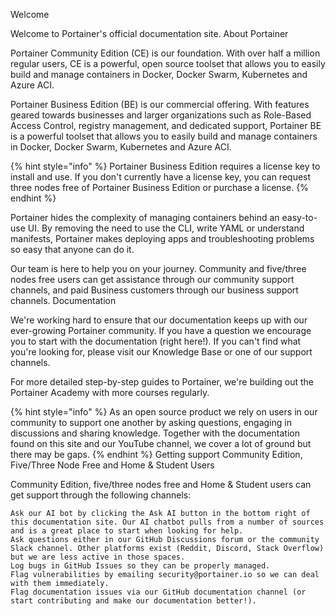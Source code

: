 Welcome

Welcome to Portainer's official documentation site.
About Portainer

Portainer Community Edition (CE) is our foundation. With over half a million regular users, CE is a powerful, open source toolset that allows you to easily build and manage containers in Docker, Docker Swarm, Kubernetes and Azure ACI.

Portainer Business Edition (BE) is our commercial offering. With features geared towards businesses and larger organizations such as Role-Based Access Control, registry management, and dedicated support, Portainer BE is a powerful toolset that allows you to easily build and manage containers in Docker, Docker Swarm, Kubernetes and Azure ACI.

{% hint style="info" %} Portainer Business Edition requires a license key to install and use. If you don't currently have a license key, you can request three nodes free of Portainer Business Edition or purchase a license. {% endhint %}

Portainer hides the complexity of managing containers behind an easy-to-use UI. By removing the need to use the CLI, write YAML or understand manifests, Portainer makes deploying apps and troubleshooting problems so easy that anyone can do it.

Our team is here to help you on your journey. Community and five/three nodes free users can get assistance through our community support channels, and paid Business customers through our business support channels.
Documentation

We're working hard to ensure that our documentation keeps up with our ever-growing Portainer community. If you have a question we encourage you to start with the documentation (right here!). If you can't find what you're looking for, please visit our Knowledge Base or one of our support channels.

For more detailed step-by-step guides to Portainer, we're building out the Portainer Academy with more courses regularly.

{% hint style="info" %} As an open source product we rely on users in our community to support one another by asking questions, engaging in discussions and sharing knowledge. Together with the documentation found on this site and our YouTube channel, we cover a lot of ground but there may be gaps. {% endhint %}
Getting support
Community Edition, Five/Three Node Free and Home & Student Users

Community Edition, five/three nodes free and Home & Student users can get support through the following channels:

    Ask our AI bot by clicking the Ask AI button in the bottom right of this documentation site. Our AI chatbot pulls from a number of sources and is a great place to start when looking for help.
    Ask questions either in our GitHub Discussions forum or the community Slack channel. Other platforms exist (Reddit, Discord, Stack Overflow) but we are less active in those spaces.
    Log bugs in GitHub Issues so they can be properly managed.
    Flag vulnerabilities by emailing security@portainer.io so we can deal with them immediately.
    Flag documentation issues via our GitHub documentation channel (or start contributing and make our documentation better!).

